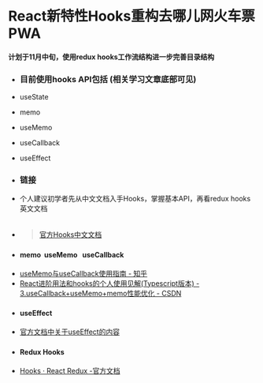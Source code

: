 # React新特性Hooks重构去哪儿网火车票PWA


#### 计划于11月中旬，使用redux hooks工作流结构进一步完善目录结构

+ ### 目前使用hooks API包括 (相关学习文章底部可见)
+ useState
+ memo
+ useMemo
+ useCallback
+ useEffect

+ ### 链接
+ 个人建议初学者先从中文文档入手Hooks，掌握基本API，再看redux hooks英文文档
######
+ > [官方Hooks中文文档](https://zh-hans.reactjs.org/docs/hooks-intro.html)

###
+ #### memo &nbsp;useMemo &nbsp; useCallback
+ [useMemo与useCallback使用指南 - 知乎](https://zhuanlan.zhihu.com/p/66166173)
+ [React进阶用法和hooks的个人使用见解(Typescript版本) - 3.useCallback+useMemo+memo性能优化 - CSDN](https://blog.csdn.net/weixin_43902189/article/details/99689963)

###
+ #### useEffect
+ [官方文档中关于useEffect的内容](https://zh-hans.reactjs.org/docs/hooks-effect.html)

###
+ #### Redux Hooks
+ [Hooks · React Redux -官方文档](https://react-redux.js.org/next/api/hooks)
